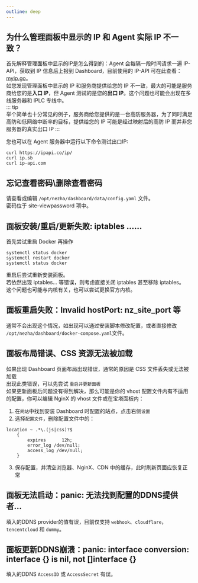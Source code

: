 ```yaml
---
outline: deep
---
```


## 为什么管理面板中显示的 IP 和 Agent 实际 IP 不一致？  
首先解释管理面板中显示的IP是怎么得到的：Agent 会每隔一段时间请求一遍 IP-API，获取到 IP 信息后上报到 Dashboard，目前使用的 IP-API 可在此查看：[myip.go](https://github.com/nezhahq/agent/blob/main/pkg/monitor/myip.go)。  
如您发现管理面板中显示的 IP 和服务商提供给您的 IP 不一致，最大的可能是服务商给您的是**入口 IP**，但 Agent 测试的是您的**出口 IP**。这个问题也可能会出现在多线服务器和 IPLC 专线中。    
::: tip  
举个简单也十分常见的例子，服务商给您提供的是一台高防服务器，为了同时满足高防和低网络中断率的目标，提供给您的 IP 可能是经过映射后的高防 IP 而并非您服务器的真实出口 IP 
:::  

您也可以在 Agent 服务器中运行以下命令测试出口IP:   
```shell
curl https://ipapi.co/ip/
curl ip.sb
curl ip-api.com
```

## 忘记查看密码\删除查看密码
请查看或编辑 `/opt/nezha/dashboard/data/config.yaml` 文件。   
密码位于 site-viewpassword 项中。

## 面板安装/重启/更新失败: iptables ......
首先尝试重启 Docker 再操作  
```shell
systemctl status docker
systemctl restart docker
systemctl status docker
```
重启后尝试重新安装面板。  
若依然出现 iptables... 等错误，则考虑直接关闭 iptables 甚至移除 iptables。  
这个问题也可能与内核有关，也可以尝试更换官方内核。  

## 面板重启失败：Invalid hostPort: nz_site_port 等
通常不会出现这个情况，如出现可以通过安装脚本修改配置，或者直接修改 `/opt/nezha/dashboard/docker-compose.yaml`文件。  

## 面板布局错误、CSS 资源无法被加载
如果出现 Dashboard 页面布局出现错误，通常的原因是 CSS 文件丢失或无法被加载  
出现此类错误，可以先尝试 `重启并更新面板`  
如果更新面板后问题没有得到解决，那么可能是你的 vhost 配置文件内有不适用的配置，你可以编辑 NginX 的 vhost 文件或在宝塔面板内： 
1. 在`网站`中找到安装 Dashboard 时配置的站点，点击右侧`设置`
2. 选择`配置文件`，删除配置文件中的：  
````nginx
location ~ .*\.(js|css)?$
    {
        expires      12h;
        error_log /dev/null;
        access_log /dev/null;
    }
````
3. 保存配置，并清空浏览器、NginX、CDN 中的缓存，此时刷新页面应恢复正常

## 面板无法启动：panic: 无法找到配置的DDNS提供者...
填入的DDNS provider的值有误，目前仅支持 `webhook`、`cloudflare`，`tencentcloud` 和 `dummy`。

## 面板更新DDNS崩溃：panic: interface conversion: interface {} is nil, not []interface {}
填入的DDNS `AccessID` 或 `AccessSecret` 有误。